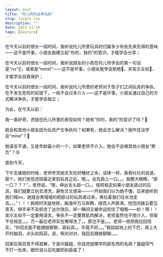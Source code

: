 ```yaml
---
layout: post
title: "托儿所的丛林法则"
slug: jungle-law
description: ""
date: 2023-11-10
tags: [daycare]
---
```


在今天以前的很长一段时间，我听说托儿所里玩具的归属多少有些先来先得的意味——这不是坏事，小朋友能建立起“你的，我的”的意识，才能学会分享；

在今天以前的很长一段时间，我听说朋友的小孩在托儿所学会的第一句话是“no”☝️，或者是“mine!”——这不是坏事，小朋友能学会拒绝🚫，并宣示主权💪，才能学会自我保护；

在今天以前的很长一段时间，我听说托儿所里的老师对于孩子们之间玩具的争执，在不发生危险的前提下，一般不会过多介入——这不是坏事，小朋友通过自己的方式解决争执，才能学会独立；

为此，在今天以前：

我一直好奇，虎妞在托儿所里的表现如何？她有“你的，我的”的意识了吗？🤔

她会和其他小朋友因为玩具产生争执吗？如果有，她会怎么解决？她咋还没学会“mine”？🧐

她语言不通，又是年龄最小的一个，如果老师不介入，她会不会被其他小朋友“欺负”？😢

直到今天，

下午去接她的时候，老师夸完她天天吃好睡好之余，话锋一转，吞吞吐吐的说道，那个，她们发现虎妞最近拿到玩具之后，嗯。。会先舔上一口。。。我瞪大眼睛，“舔一口？？？”，老师说，“嗯，伸出舌头舔一口。。按照规定如果小朋友舔过的玩具，我们就要立刻去清洗，避免交叉感染——一开始我们以为她不懂，后来她听到我们喊no，她就会笑嘻嘻的把舔过的玩具递过来，再拉着我们往水池走去。。。”！！！我顿时天旋地转，脑海中万马奔腾，继而人声鼎沸，恍惚间拨云雾见青天，伸手来不及抓住丁达尔效应，却一瞬间又被命运扼住了咽喉——妙！啊！！宣示主权不一定要用语言，争执不一定要靠肌肉解决，老师虽然也不想介入，但架不住规定。。。万一最后老师实在懒得洗了。。那岂不是。。。老师一把把我拉回现实，“你回去能不能跟她聊聊，舔玩具。。毕竟不好。。。”我拾起地上的下巴，填上大开的脑洞，点头如捣蒜，说，啊对对对，我回去跟她聊聊。。。

回家后我百思不得其解，于是问猫姐，你说虎妞哪学的舔东西的毛病？猫姐😾气不打一处来，跟你说以后吃酸奶别舔盖了！